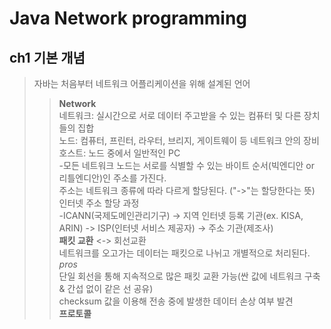Java Network programming
========================
ch1 기본 개념
-----------
>자바는 처음부터 네트워크 어플리케이션을 위해 설계된 언어  
>>**Network**  
  네트워크: 실시간으로 서로 데이터 주고받을 수 있는 컴퓨터 및 다른 장치들의 집합  
  노드: 컴퓨터, 프린터, 라우터, 브리지, 게이트웨이 등 네트워크 안의 장비  
  호스트: 노드 중에서 일반적인 PC  
  -모든 네트워크 노드는 서로를 식별할 수 있는 바이트 순서(빅엔디안 or 리틀엔디안)인 주소를 가진다.  
  주소는 네트워크 종류에 따라 다르게 할당된다. ("->"는 할당한다는 뜻)  
  인터넷 주소 할당 과정  
  -ICANN(국제도메인관리기구) -> 지역 인터넷 등록 기관(ex. KISA, ARIN) -> ISP(인터넷 서비스 제공자) -> 주소 기관(제조사)  
  **패킷 교환** <-> 회선교환      
   네트워크를 오고가는 데이터는 패킷으로 나뉘고 개별적으로 처리된다.  
   *pros*  
    단일 회선을 통해 지속적으로 많은 패킷 교환 가능(싼 값에 네트워크 구축 & 간섭 없이 같은 선 공유)  
    checksum 값을 이용해 전송 중에 발생한 데이터 손상 여부 발견  
  **프로토콜**  
  
   
  
  
